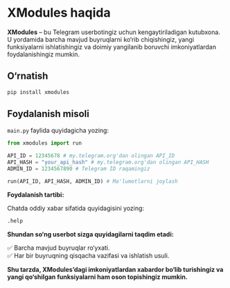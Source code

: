 # XModules haqida

**XModules** – bu Telegram userbotingiz uchun kengaytiriladigan kutubxona.
U yordamida barcha mavjud buyruqlarni ko‘rib chiqishingiz, yangi funksiyalarni ishlatishingiz va doimiy yangilanib boruvchi imkoniyatlardan foydalanishingiz mumkin.

## O‘rnatish
```bash
pip install xmodules
```

## Foydalanish misoli

`main.py` faylida quyidagicha yozing:

```python
from xmodules import run

API_ID = 12345678 # my.telegram.org'dan olingan API_ID
API_HASH = "your_api_hash" # my.telegram.org'dan olingan API_HASH
ADMIN_ID = 1234567890 # Telegram ID raqamingiz

run(API_ID, API_HASH, ADMIN_ID) # Ma'lumotlarni joylash
```

**Foydalanish tartibi:**

Chatda oddiy xabar sifatida quyidagisini yozing:

```bash
.help
```

**Shundan so‘ng userbot sizga quyidagilarni taqdim etadi:**

✅ Barcha mavjud buyruqlar ro‘yxati.  
✅ Har bir buyruqning qisqacha vazifasi va ishlatish usuli.

**Shu tarzda, XModules’dagi imkoniyatlardan xabardor bo‘lib turishingiz va yangi qo‘shilgan funksiyalarni ham oson topishingiz mumkin.**